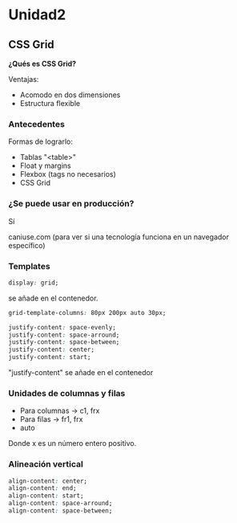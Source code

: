 # Unidad2

## CSS Grid

**¿Qués es CSS Grid?**

Ventajas:

- Acomodo en dos dimensiones
- Estructura flexible

### Antecedentes

Formas de lograrlo:

- Tablas "\<table\>"
- Float y margins
- Flexbox (tags no necesarios)
- CSS Grid

### ¿Se puede usar en producción?

Sí

caniuse.com (para ver si una tecnología funciona en un navegador específico)

### Templates

```css
display: grid;
```

se añade en el contenedor.

```css
grid-template-columns: 80px 200px auto 30px;
```

```css
justify-content: space-evenly;
justify-content: space-arround;
justify-content: space-between;
justify-content: center;
justify-content: start;
```
"justify-content" se añade en el contenedor

### Unidades de columnas y filas

- Para columnas -> c1, frx
- Para filas -> fr1, frx
- auto

Donde x es un número entero positivo.

### Alineación vertical

```css
align-content: center;
align-content: end;
align-content: start;
align-content: space-arround;
align-content: space-between;
```